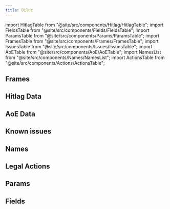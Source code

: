 ```yaml
---
title: Diluc
---
```


import HitlagTable from "@site/src/components/Hitlag/HitlagTable";
import FieldsTable from "@site/src/components/Fields/FieldsTable";
import ParamsTable from "@site/src/components/Params/ParamsTable";
import FramesTable from "@site/src/components/Frames/FramesTable";
import IssuesTable from "@site/src/components/Issues/IssuesTable";
import AoETable from "@site/src/components/AoE/AoETable";
import NamesList from "@site/src/components/Names/NamesList";
import ActionsTable from "@site/src/components/Actions/ActionsTable";

## Frames

<FramesTable item_key="diluc" />

## Hitlag Data

<HitlagTable item_key="diluc" />

## AoE Data

<AoETable item_key="diluc" />

## Known issues

<IssuesTable item_key="diluc" />

## Names

<NamesList item_key="diluc" />

## Legal Actions

<ActionsTable item_key="diluc" />

## Params

<ParamsTable item_key="diluc" />

## Fields

<FieldsTable item_key="diluc" />
